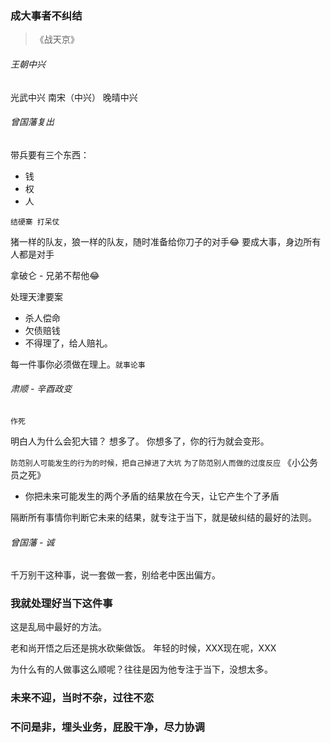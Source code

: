### 成大事者不纠结

> 《战天京》

###### 王朝中兴

光武中兴
南宋（中兴）
晚晴中兴

###### 曾国藩复出

带兵要有三个东西：

* 钱
* 权
* 人

`结硬寨 打呆仗`

猪一样的队友，狼一样的队友，随时准备给你刀子的对手😂
要成大事，身边所有人都是对手

拿破仑 - 兄弟不帮他😂

处理天津要案

* 杀人偿命
* 欠债赔钱
* 不得理了，给人赔礼。

每一件事你必须做在理上。`就事论事`

###### 肃顺 - 辛酉政变

`作死`

明白人为什么会犯大错？ 想多了。
你想多了，你的行为就会变形。

`防范别人可能发生的行为的时候，把自己掉进了大坑`
`为了防范别人而做的过度反应`
《小公务员之死》

* 你把未来可能发生的两个矛盾的结果放在今天，让它产生个了矛盾

隔断所有事情你判断它未来的结果，就专注于当下，就是破纠结的最好的法则。

###### 曾国藩 - 诚

千万别干这种事，说一套做一套，别给老中医出偏方。

### 我就处理好当下这件事
这是乱局中最好的方法。

老和尚开悟之后还是挑水砍柴做饭。
年轻的时候，XXX现在呢，XXX

为什么有的人做事这么顺呢？往往是因为他专注于当下，没想太多。

### 未来不迎，当时不杂，过往不恋
### 不问是非，埋头业务，屁股干净，尽力协调